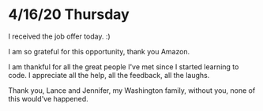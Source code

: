 # 4/16/20 Thursday 

I received the job offer today. :) 

I am so grateful for this opportunity, thank you Amazon.

I am thankful for all the great people I've met since I started learning to code. I appreciate all the help, all the feedback, all the laughs.

Thank you, Lance and Jennifer, my Washington family, without you, none of this would've happened. 

